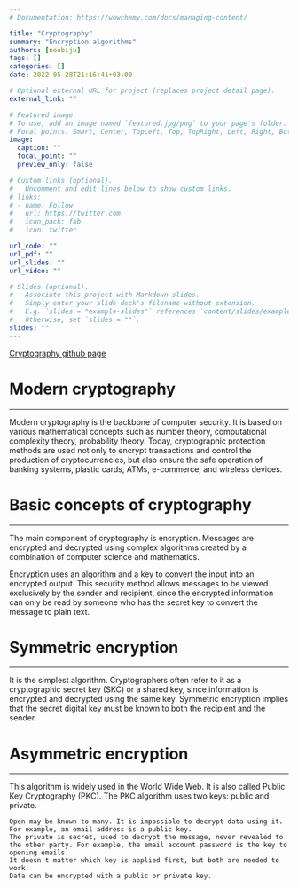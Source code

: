 ```yaml
---
# Documentation: https://wowchemy.com/docs/managing-content/

title: "Cryptography"
summary: "Encryption algorithms"
authors: [neobiju]
tags: []
categories: []
date: 2022-05-28T21:16:41+03:00

# Optional external URL for project (replaces project detail page).
external_link: ""

# Featured image
# To use, add an image named `featured.jpg/png` to your page's folder.
# Focal points: Smart, Center, TopLeft, Top, TopRight, Left, Right, BottomLeft, Bottom, BottomRight.
image:
  caption: ""
  focal_point: ""
  preview_only: false

# Custom links (optional).
#   Uncomment and edit lines below to show custom links.
# links:
# - name: Follow
#   url: https://twitter.com
#   icon_pack: fab
#   icon: twitter

url_code: ""
url_pdf: ""
url_slides: ""
url_video: ""

# Slides (optional).
#   Associate this project with Markdown slides.
#   Simply enter your slide deck's filename without extension.
#   E.g. `slides = "example-slides"` references `content/slides/example-slides.md`.
#   Otherwise, set `slides = ""`.
slides: ""
---
```

[Cryptography github page](https://github.com/neobiju/cryptography)

# Modern cryptography
<hr>
Modern cryptography is the backbone of computer security. It is based on various mathematical concepts such as number theory, computational complexity theory, probability theory.
Today, cryptographic protection methods are used not only to encrypt transactions and control the production of cryptocurrencies, but also ensure the safe operation of banking systems, plastic cards, ATMs, e-commerce, and wireless devices.

# Basic concepts of cryptography
<hr>
The main component of cryptography is encryption. Messages are encrypted and decrypted using complex algorithms created by a combination of computer science and mathematics.

Encryption uses an algorithm and a key to convert the input into an encrypted output. This security method allows messages to be viewed exclusively by the sender and recipient, since the encrypted information can only be read by someone who has the secret key to convert the message to plain text.

# Symmetric encryption
<hr>
It is the simplest algorithm. Cryptographers often refer to it as a cryptographic secret key (SKC) or a shared key, since information is encrypted and decrypted using the same key. Symmetric encryption implies that the secret digital key must be known to both the recipient and the sender.

# Asymmetric encryption
<hr>
This algorithm is widely used in the World Wide Web. It is also called Public Key Cryptography (PKC). The PKC algorithm uses two keys: public and private.

    Open may be known to many. It is impossible to decrypt data using it. For example, an email address is a public key.
    The private is secret, used to decrypt the message, never revealed to the other party. For example, the email account password is the key to opening emails.
    It doesn't matter which key is applied first, but both are needed to work.
    Data can be encrypted with a public or private key.

